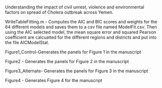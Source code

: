 Understanding the impact of civil unrest, violence and environmental factors on spread of Cholera outbreak across Yemen.

WriteTableFitting.m - Computes the AIC and BIC scores and weights for the 64 different models and saves them to a csv file named ModelFit.csv. Then using the AIC selected model, the mean square error and squared Pearson coefficient are calcualted for the different regions and districts and put into the file AICModelStat.

Figure1_Control-Generates the panels for Figure 1 in the manuscript

Figure2 - Generates the panels for Figure 2 in the manuscript

Figure3_Alternate- Generates the panels for Figure 3 in the manuscript

Figure4 - Generates Figure 4 for the manuscript
